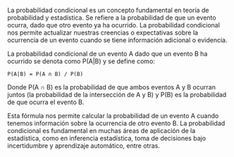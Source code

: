 La probabilidad condicional es un concepto fundamental en teoría de probabilidad y estadística. Se refiere a la probabilidad de que un evento ocurra, dado que otro evento ya ha ocurrido. La probabilidad condicional nos permite actualizar nuestras creencias o expectativas sobre la ocurrencia de un evento cuando se tiene información adicional o evidencia.

La probabilidad condicional de un evento A dado que un evento B ha ocurrido se denota como P(A|B) y se define como:

```
P(A|B) = P(A ∩ B) / P(B)
```

Donde P(A ∩ B) es la probabilidad de que ambos eventos A y B ocurran juntos (la probabilidad de la intersección de A y B) y P(B) es la probabilidad de que ocurra el evento B.

Esta fórmula nos permite calcular la probabilidad de un evento A cuando tenemos información sobre la ocurrencia de otro evento B. La probabilidad condicional es fundamental en muchas áreas de aplicación de la estadística, como en inferencia estadística, toma de decisiones bajo incertidumbre y aprendizaje automático, entre otras.